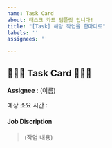 ```yaml
---
name: Task Card
about: 태스크 카드 템플릿 입니다!
title: "[Task] 해당 작업을 한마디로"
labels: ''
assignees: ''

---
```


## 🧑🏻‍💻 Task Card 👩🏻‍💻

**Assignee** : (이름)

예상 소요 시간 : 

#### Job Discription
> (작업 내용)
